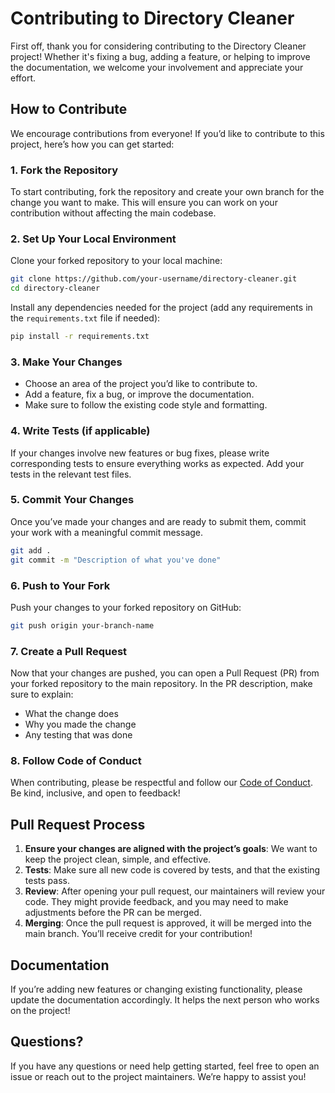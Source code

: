 # Contributing to Directory Cleaner

First off, thank you for considering contributing to the Directory Cleaner project! Whether it's fixing a bug, adding a feature, or helping to improve the documentation, we welcome your involvement and appreciate your effort.

## How to Contribute

We encourage contributions from everyone! If you’d like to contribute to this project, here’s how you can get started:

### 1. Fork the Repository
To start contributing, fork the repository and create your own branch for the change you want to make. This will ensure you can work on your contribution without affecting the main codebase.

### 2. Set Up Your Local Environment
Clone your forked repository to your local machine:
```bash
git clone https://github.com/your-username/directory-cleaner.git
cd directory-cleaner
```

Install any dependencies needed for the project (add any requirements in the `requirements.txt` file if needed):
```bash
pip install -r requirements.txt
```

### 3. Make Your Changes
- Choose an area of the project you’d like to contribute to.
- Add a feature, fix a bug, or improve the documentation.
- Make sure to follow the existing code style and formatting.

### 4. Write Tests (if applicable)
If your changes involve new features or bug fixes, please write corresponding tests to ensure everything works as expected. Add your tests in the relevant test files.

### 5. Commit Your Changes
Once you’ve made your changes and are ready to submit them, commit your work with a meaningful commit message.
```bash
git add .
git commit -m "Description of what you've done"
```

### 6. Push to Your Fork
Push your changes to your forked repository on GitHub:
```bash
git push origin your-branch-name
```

### 7. Create a Pull Request
Now that your changes are pushed, you can open a Pull Request (PR) from your forked repository to the main repository. In the PR description, make sure to explain:
- What the change does
- Why you made the change
- Any testing that was done

### 8. Follow Code of Conduct
When contributing, please be respectful and follow our [Code of Conduct](CODE_OF_CONDUCT.md). Be kind, inclusive, and open to feedback!

## Pull Request Process

1. **Ensure your changes are aligned with the project’s goals**: We want to keep the project clean, simple, and effective.
2. **Tests**: Make sure all new code is covered by tests, and that the existing tests pass.
3. **Review**: After opening your pull request, our maintainers will review your code. They might provide feedback, and you may need to make adjustments before the PR can be merged.
4. **Merging**: Once the pull request is approved, it will be merged into the main branch. You’ll receive credit for your contribution!

## Documentation

If you’re adding new features or changing existing functionality, please update the documentation accordingly. It helps the next person who works on the project!

## Questions?

If you have any questions or need help getting started, feel free to open an issue or reach out to the project maintainers. We’re happy to assist you!
